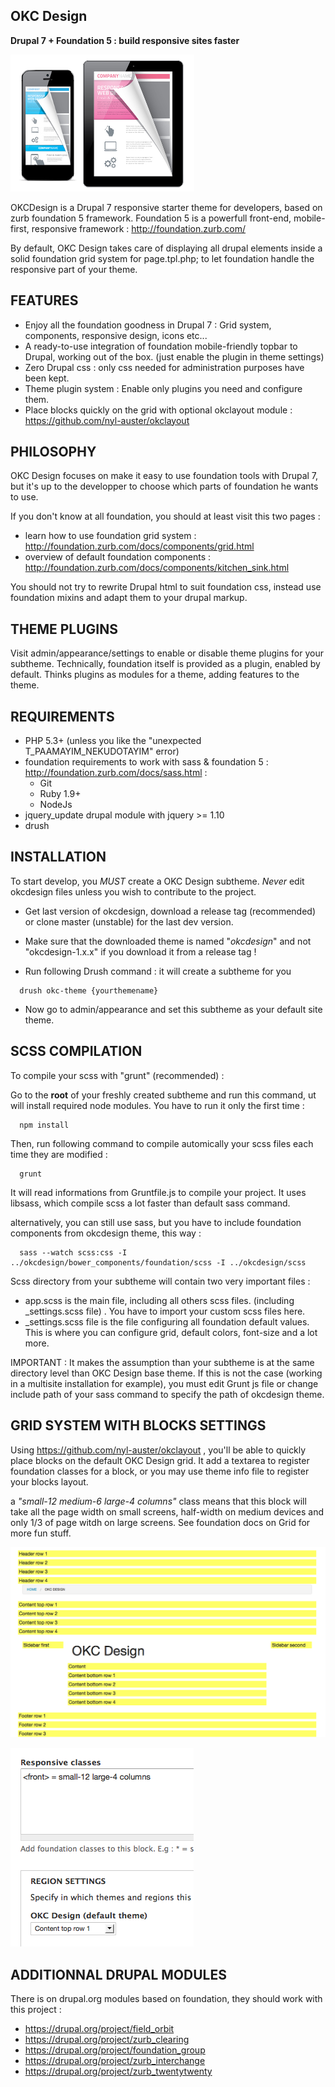 OKC Design
-------------

**Drupal 7 + Foundation 5 : build responsive sites faster**

![Logo](https://raw.githubusercontent.com/nyl-auster/okcdesign/master/screenshot.png)

OKCDesign is a Drupal 7 responsive starter theme for developers, based on zurb foundation 5 framework.
Foundation 5 is a powerfull front-end, mobile-first, responsive framework : http://foundation.zurb.com/

By default, OKC Design takes care of displaying all drupal elements inside a solid foundation grid system for page.tpl.php;
to let foundation handle the responsive part of your theme.

FEATURES
---------

- Enjoy all the foundation goodness in Drupal 7 :  Grid system, components, responsive design, icons etc...
- A ready-to-use integration of foundation mobile-friendly topbar to Drupal, working out of the box. (just enable the plugin in theme settings)
- Zero Drupal css : only css needed for administration purposes have been kept.
- Theme plugin system : Enable only plugins you need and configure them.
- Place blocks quickly on the grid with optional okclayout module : https://github.com/nyl-auster/okclayout

PHILOSOPHY
----------

OKC Design focuses on make it easy to use foundation tools with Drupal 7, but it's up to the developper to choose which parts of foundation he wants to use.

If you don't know at all foundation, you should at least visit this two pages :
- learn how to use foundation grid system : http://foundation.zurb.com/docs/components/grid.html
- overview of default foundation components : http://foundation.zurb.com/docs/components/kitchen_sink.html

You should not try to rewrite Drupal html to suit foundation css, instead use foundation mixins and adapt them to your drupal markup.

THEME PLUGINS
-------------

Visit admin/appearance/settings to enable or disable theme plugins for your subtheme.
Technically, foundation itself is provided as a plugin, enabled by default.
Thinks plugins as modules for a theme, adding features to the theme.

REQUIREMENTS
-------------

- PHP 5.3+ (unless you like the "unexpected T_PAAMAYIM_NEKUDOTAYIM" error)
- foundation requirements to work with sass & foundation 5 : http://foundation.zurb.com/docs/sass.html :
  - Git
  - Ruby 1.9+
  - NodeJs
- jquery_update drupal module with jquery >= 1.10
- drush

INSTALLATION
-----------------

To start develop, you  *MUST* create a OKC Design subtheme. *Never* edit okcdesign files unless you wish to contribute to the project.

- Get last version of okcdesign, download a release tag (recommended) or clone master (unstable) for
  the last dev version.

- Make sure that the downloaded theme is named "*okcdesign*" and not "okcdesign-1.x.x" if you download it from a release tag !

- Run following Drush command : it will create a subtheme for you 

```shell
  drush okc-theme {yourthemename}
```
- Now go to admin/appearance and set this subtheme as your default site theme.

SCSS COMPILATION
------------------------------------

To compile your scss with "grunt" (recommended) :

Go to the **root** of your freshly created subtheme and run this command, ut will install required node modules. You have to run it only the first time : 

```shell
  npm install
```

Then, run following command to compile automically your scss files each time they are modified :

```shell
  grunt
```

It will read informations from Gruntfile.js to compile your project.
It uses libsass, which compile scss a lot faster than default sass command.

alternatively, you can still use sass, but you have to include foundation components from okcdesign theme, this way :

```shell
  sass --watch scss:css -I ../okcdesign/bower_components/foundation/scss -I ../okcdesign/scss
```
Scss directory from your subtheme will contain two very important files :
  - app.scss is the main file, including all others scss files. (including _settings.scss file) . You have to import your custom scss files here.
  - _settings.scss file is the file configuring all foundation default values. This is where you can configure grid, default colors, font-size and a lot more.

IMPORTANT :
It makes the assumption than your subtheme is at the same directory level than OKC Design base theme.
If this is not the case (working in a multisite installation for example), you must edit Grunt js file or change include path of your sass command to specify the path of okcdesign theme.

GRID SYSTEM WITH BLOCKS SETTINGS
--------------------------------

Using https://github.com/nyl-auster/okclayout , you'll be able to quickly place blocks on the default OKC Design grid.
It add a textarea to register foundation classes for a block, or you may use theme info file to register your blocks layout.

a *"small-12 medium-6 large-4 columns"* class means that this block will take all the page width on small screens, half-width on medium devices and only 1/3 of page witdh on large screens.
See foundation docs on Grid for more fun stuff.

![Logo](https://raw.githubusercontent.com/nyl-auster/okcdesign/master/images/demo-regions.png)

![Logo](https://raw.githubusercontent.com/nyl-auster/okcdesign/master/images/demo-block.png)

ADDITIONNAL DRUPAL MODULES
--------------------------------

There is on drupal.org modules based on foundation, they should work with this project :
- https://drupal.org/project/field_orbit
- https://drupal.org/project/zurb_clearing
- https://drupal.org/project/foundation_group
- https://drupal.org/project/zurb_interchange
- https://drupal.org/project/zurb_twentytwenty


